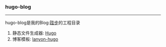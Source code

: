 ### hugo-blog

***

hugo-blog是我的Blog:[跬步](http://zhu327.github.io/)的工程目录

1. 静态文件生成器: [Hugo](https://github.com/spf13/hugo)
2. 博客模板: [lanyon-hugo](https://github.com/tummychow/lanyon-hugo)
